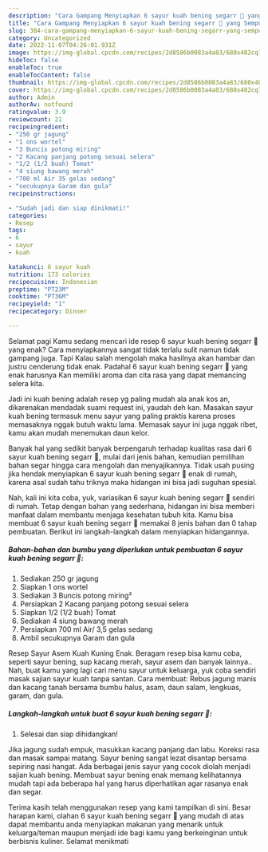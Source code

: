 ```yaml
---
description: "Cara Gampang Menyiapkan 6 sayur kuah bening segarr 🌽 yang Sempurna, Buat Buka Puasa Enak"
title: "Cara Gampang Menyiapkan 6 sayur kuah bening segarr 🌽 yang Sempurna, Buat Buka Puasa Enak"
slug: 384-cara-gampang-menyiapkan-6-sayur-kuah-bening-segarr-yang-sempurna-buat-buka-puasa-enak
category: Uncategorized
date: 2022-11-07T04:26:01.931Z
image: https://img-global.cpcdn.com/recipes/2d8586b0083a4a83/680x482cq70/6-sayur-kuah-bening-segarr-foto-resep-utama.jpg
hideToc: false
enableToc: true
enableTocContent: false
thumbnail: https://img-global.cpcdn.com/recipes/2d8586b0083a4a83/680x482cq70/6-sayur-kuah-bening-segarr-foto-resep-utama.jpg
cover: https://img-global.cpcdn.com/recipes/2d8586b0083a4a83/680x482cq70/6-sayur-kuah-bening-segarr-foto-resep-utama.jpg
author: Admin
authorAv: notfound
ratingvalue: 3.9
reviewcount: 21
recipeingredient:
- "250 gr jagung"
- "1 ons wortel"
- "3 Buncis potong miring"
- "2 Kacang panjang potong sesuai selera"
- "1/2 (1/2 buah) Tomat"
- "4 siung bawang merah"
- "700 ml Air 35 gelas sedang"
- "secukupnya Garam dan gula"
recipeinstructions:

- "Sudah jadi dan siap dinikmati!"
categories:
- Resep
tags:
- 6
- sayur
- kuah

katakunci: 6 sayur kuah 
nutrition: 173 calories
recipecuisine: Indonesian
preptime: "PT23M"
cooktime: "PT36M"
recipeyield: "1"
recipecategory: Dinner

---
```



Selamat pagi Kamu sedang mencari ide resep 6 sayur kuah bening segarr 🌽 yang enak? Cara menyiapkannya sangat tidak terlalu sulit namun tidak gampang juga. Tapi Kalau salah mengolah maka hasilnya akan hambar dan justru cenderung tidak enak. Padahal 6 sayur kuah bening segarr 🌽 yang enak harusnya Kan memiliki aroma dan cita rasa yang dapat memancing selera kita.


Jadi ini kuah bening adalah resep yg paling mudah ala anak kos an, dikarenakan mendadak suami request ini, yaudah deh kan. Masakan sayur kuah bening termasuk menu sayur yang paling praktis karena proses memasaknya nggak butuh waktu lama. Memasak sayur ini juga nggak ribet, kamu akan mudah menemukan daun kelor.

Banyak hal yang sedikit banyak berpengaruh terhadap kualitas rasa dari 6 sayur kuah bening segarr 🌽, mulai dari jenis bahan, kemudian pemilihan bahan segar hingga cara mengolah dan menyajikannya. Tidak usah pusing jika hendak menyiapkan 6 sayur kuah bening segarr 🌽 enak di rumah, karena asal sudah tahu triknya maka hidangan ini bisa jadi suguhan spesial.


Nah, kali ini kita coba, yuk, variasikan 6 sayur kuah bening segarr 🌽 sendiri di rumah. Tetap dengan bahan yang sederhana, hidangan ini bisa memberi manfaat dalam membantu menjaga kesehatan tubuh kita. Kamu bisa membuat 6 sayur kuah bening segarr 🌽 memakai 8 jenis bahan dan 0 tahap pembuatan. Berikut ini langkah-langkah dalam menyiapkan hidangannya.

<!--inarticleads1-->

##### Bahan-bahan dan bumbu yang diperlukan untuk pembuatan 6 sayur kuah bening segarr 🌽:

1. Sediakan 250 gr jagung
1. Siapkan 1 ons wortel
1. Sediakan 3 Buncis potong miring²
1. Persiapkan 2 Kacang panjang potong sesuai selera
1. Siapkan 1/2 (1/2 buah) Tomat
1. Sediakan 4 siung bawang merah
1. Persiapkan 700 ml Air/ 3,5 gelas sedang
1. Ambil secukupnya Garam dan gula


Resep Sayur Asem Kuah Kuning Enak. Beragam resep bisa kamu coba, seperti sayur bening, sup kacang merah, sayur asem dan banyak lainnya.. Nah, buat kamu yang lagi cari menu sayur untuk keluarga, yuk coba sendiri masak sajian sayur kuah tanpa santan. Cara membuat: Rebus jagung manis dan kacang tanah bersama bumbu halus, asam, daun salam, lengkuas, garam, dan gula. 

<!--inarticleads2-->

##### Langkah-langkah untuk buat 6 sayur kuah bening segarr 🌽:


1. Selesai dan siap dihidangkan!

Jika jagung sudah empuk, masukkan kacang panjang dan labu. Koreksi rasa dan masak sampai matang. Sayur bening sangat lezat disantap bersama sepiring nasi hangat. Ada berbagai jenis sayur yang cocok diolah menjadi sajian kuah bening. Membuat sayur bening enak memang kelihatannya mudah tapi ada beberapa hal yang harus diperhatikan agar rasanya enak dan segar. 

Terima kasih telah menggunakan resep yang kami tampilkan di sini. Besar harapan kami, olahan 6 sayur kuah bening segarr 🌽 yang mudah di atas dapat membantu anda menyiapkan makanan yang menarik untuk keluarga/teman maupun menjadi ide bagi kamu yang berkeinginan untuk berbisnis kuliner. Selamat menikmati
